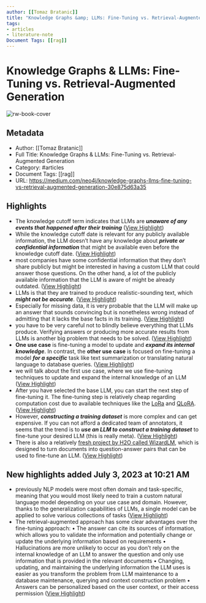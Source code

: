 ```yaml
---
author: [[Tomaz Bratanic]]
title: "Knowledge Graphs &amp; LLMs: Fine-Tuning vs. Retrieval-Augmented Generation"
tags: 
- articles
- literature-note
Document Tags: [[rag]]
---
```

# Knowledge Graphs & LLMs: Fine-Tuning vs. Retrieval-Augmented Generation

![rw-book-cover](https://miro.medium.com/v2/resize:fit:1024/1*gMyohWeGauh6BZvbqsXAgw.png)

## Metadata
- Author: [[Tomaz Bratanic]]
- Full Title: Knowledge Graphs & LLMs: Fine-Tuning vs. Retrieval-Augmented Generation
- Category: #articles
- Document Tags: [[rag]] 
- URL: https://medium.com/neo4j/knowledge-graphs-llms-fine-tuning-vs-retrieval-augmented-generation-30e875d63a35

## Highlights
- The knowledge cutoff term indicates that LLMs are ***unaware of any events that happened after their training*** ([View Highlight](https://read.readwise.io/read/01h3wk46mzredv3x1rhnj82448))
- While the knowledge cutoff date is relevant for any publicly available information, the LLM doesn’t have any knowledge about ***private or confidential information*** that might be available even before the knowledge cutoff date. ([View Highlight](https://read.readwise.io/read/01h3wk4gwyn2mmnkwfy89ft4b7))
- most companies have some confidential information that they don’t share publicly but might be interested in having a custom LLM that could answer those questions. On the other hand, a lot of the publicly available information that the LLM is aware of might be already outdated. ([View Highlight](https://read.readwise.io/read/01h3wk4xv4sq3tx43tpk0b92yz))
- LLMs is that they are trained to produce realistic-sounding text, which ***might not be accurate***. ([View Highlight](https://read.readwise.io/read/01h3wk57972y5txjy7d4rwaznh))
- Especially for missing data, it is very probable that the LLM will make up an answer that sounds convincing but is nonetheless wrong instead of admitting that it lacks the base facts in its training. ([View Highlight](https://read.readwise.io/read/01h3wk5fdbxqgswamq72zaea3d))
- you have to be very careful not to blindly believe everything that LLMs produce. Verifying answers or producing more accurate results from LLMs is another big problem that needs to be solved. ([View Highlight](https://read.readwise.io/read/01h3wk63cgt5j3avw3fcfcct6z))
- **One use case** is fine-tuning a model to update and ***expand its internal knowledge***. 
  In contrast, the **other use case** is focused on fine-tuning a model ***for a specific*** task like text summarization or translating natural language to database queries. ([View Highlight](https://read.readwise.io/read/01h3wk725w6djwaga7v9mb3ct5))
- we will talk about the first use case, where we use fine-tuning techniques to update and expand the internal knowledge of an LLM ([View Highlight](https://read.readwise.io/read/01h3wk75ftj1rjrzvpprwew8b3))
- After you have selected the base LLM, you can start the next step of fine-tuning it. The fine-tuning step is relatively cheap regarding computation cost due to available techniques like the [LoRa](https://huggingface.co/blog/lora) and [QLoRA](https://arxiv.org/abs/2305.14314). ([View Highlight](https://read.readwise.io/read/01h3wk8gcasvnyz6xez3qgrdx0))
- However, ***constructing a training dataset*** is more complex and can get expensive. If you can not afford a dedicated team of annotators, it seems that the trend is to ***use an LLM to construct a training dataset*** to fine-tune your desired LLM (this is really meta). ([View Highlight](https://read.readwise.io/read/01h3wp2ggg6wakvyyex6zv66dn))
- There is also a relatively [fresh project by H2O called WizardLM](https://github.com/h2oai/h2o-wizardlm), which is designed to turn documents into question-answer pairs that can be used to fine-tune an LLM. ([View Highlight](https://read.readwise.io/read/01h3wp30jzdyf395q7jc73wkyy))
## New highlights added July 3, 2023 at 10:21 AM
- previously NLP models were most often domain and task-specific, meaning that you would most likely need to train a custom natural language model depending on your use case and domain. However, thanks to the generalization capabilities of LLMs, a single model can be applied to solve various collections of tasks ([View Highlight](https://read.readwise.io/read/01h4dby03xnt20a01m28b8v4ap))
- The retrieval-augmented approach has some clear advantages over the fine-tuning approach:
  • The answer can cite its sources of information, which allows you to validate the information and potentially change or update the underlying information based on requirements
  • Hallucinations are more unlikely to occur as you don’t rely on the internal knowledge of an LLM to answer the question and only use information that is provided in the relevant documents
  • Changing, updating, and maintaining the underlying information the LLM uses is easier as you transform the problem from LLM maintenance to a database maintenance, querying and context construction problem
  • Answers can be personalized based on the user context, or their access permission ([View Highlight](https://read.readwise.io/read/01h4dd8xjqehkckxsj82rpavts))
